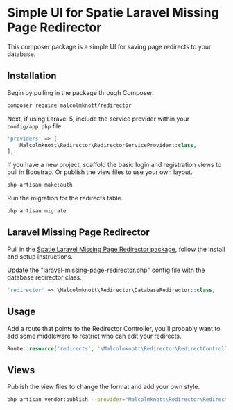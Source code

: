 # Simple UI for Spatie Laravel Missing Page Redirector

This composer package is a simple UI for saving page redirects to your database.


## Installation

Begin by pulling in the package through Composer.

```bash
composer require malcolmknott/redirector
```

Next, if using Laravel 5, include the service provider within your `config/app.php` file.

```php
'providers' => [
    Malcolmknott\Redirector\RedirectorServiceProvider::class,
];
```

If you have a new project, scaffold the basic login and registration views to pull in Boostrap.
Or publish the view files to use your own layout.

```bash
php artisan make:auth
```

Run the migration for the redirects table.

```bash
php artisan migrate
```


## Laravel Missing Page Redirector

Pull in the <a href="https://github.com/spatie/laravel-missing-page-redirector">Spatie Laravel Missing Page Redirector package</a>, follow the install and setup instructions.

Update the "laravel-missing-page-redirector.php" config file with the database redirector class.

```php
'redirector' => \Malcolmknott\Redirector\DatabaseRedirector::class,
```

## Usage

Add a route that points to the Redirector Controller, you'll probably want to add some middleware to restrict who can edit your redirects.

```php
Route::resource('redirects', '\Malcolmknott\Redirector\RedirectController');
```

## Views

Publish the view files to change the format and add your own style.

```bash
php artisan vendor:publish --provider="Malcolmknott\Redirector\RedirectorServiceProvider" --tag="views"
```
